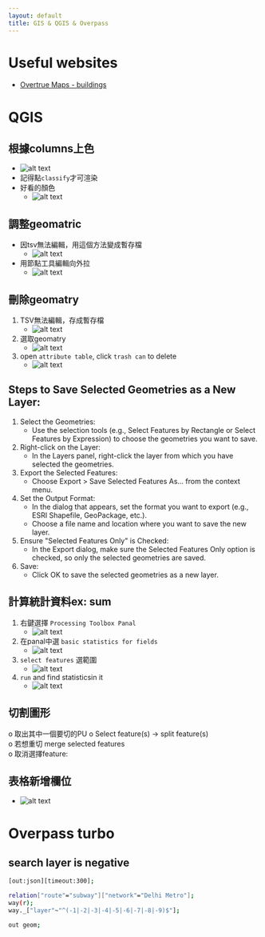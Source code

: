 ```yaml
---
layout: default
title: GIS & QGIS & Overpass
---
```


# Useful websites
- [Overtrue Maps - buildings](https://docs.overturemaps.org/guides/buildings/#14/32.58453/-117.05154/0/60)

# QGIS
## 根據columns上色
- ![alt text](/assests/images/tools/qgis-10.png)
- 記得點`classify`才可渲染
- 好看的顏色
    - ![alt text](/assests/images/tools/qgis-11.png)

## 調整geomatric    
- 因tsv無法編輯，用這個方法變成暫存檔
    - ![alt text](/assests/images/tools/qgis.png)
- 用節點工具編輯向外拉
    - ![alt text](/assests/images/tools/qgis-1.png)

## 刪除geomatry
1. TSV無法編輯，存成暫存檔
    - ![alt text](/assests/images/tools/qgis-3.png)
2. 選取geomatry
    - ![alt text](/assests/images/tools/qgis-4.png)
3. open `attribute table`, click `trash can` to delete
    - ![alt text](/assests/images/tools/qgis-2.png)

## Steps to Save Selected Geometries as a New Layer:
1. Select the Geometries:
    - Use the selection tools (e.g., Select Features by Rectangle or Select Features by Expression) to choose the geometries you want to save.
2. Right-click on the Layer:
    - In the Layers panel, right-click the layer from which you have selected the geometries.
3. Export the Selected Features:
    - Choose Export > Save Selected Features As... from the context menu.
4. Set the Output Format:
    - In the dialog that appears, set the format you want to export (e.g., ESRI Shapefile, GeoPackage, etc.).
    - Choose a file name and location where you want to save the new layer.
5. Ensure "Selected Features Only" is Checked:
    - In the Export dialog, make sure the Selected Features Only option is checked, so only the selected geometries are saved.
6. Save:
    - Click OK to save the selected geometries as a new layer.

## 計算統計資料ex: sum
1. 右鍵選擇 `Processing Toolbox Panal`
    - ![alt text](/assests/images/tools/qgis-5.png)
2. 在panal中選 `basic statistics for fields`
    - ![alt text](/assests/images/tools/qgis-6.png)
3. `select features` 選範圍
    - ![alt text](/assests/images/tools/qgis-7.png)
4. `run` and find statisticsin it
    - ![alt text](/assests/images/tools/qgis-8.png)

## 切割圖形
o	取出其中一個要切的PU
o	Select feature(s)   -> split feature(s)  
o	若想重切 merge selected features  
o	取消選擇feature:  

## 表格新增欄位
- ![alt text](/assests/images/tools/qgis-9.png)

# Overpass turbo
## search layer is negative
```bash
[out:json][timeout:300];

relation["route"="subway"]["network"="Delhi Metro"];
way(r);
way._["layer"~"^(-1|-2|-3|-4|-5|-6|-7|-8|-9)$"];

out geom;
```